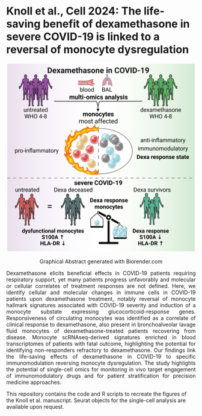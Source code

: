 # Knoll et al., Cell 2024: The life-saving benefit of dexamethasone in severe COVID-19 is linked to a reversal of monocyte dysregulation

<p align="center">
  <img src="https://github.com/knollr/COVID_Dexa/blob/main/Graphical_Abstract_2024.jpg" width="500" />
</p>

<p align="center" >
 Graphical Abstract generated with Biorender.com
</p>

<p align="justify">
Dexamethasone elicits beneficial effects in COVID-19 patients requiring respiratory support, yet many patients progress unfavorably and molecular or cellular correlates of treatment responses are not defined. Here, we identify cellular and molecular changes in immune cells in COVID-19 patients upon dexamethasone treatment, notably reversal of monocyte hallmark signatures associated with COVID-19 severity and induction of a monocyte substate expressing glucocorticoid-response genes. Responsiveness of circulating monocytes was identified as a correlate of clinical response to dexamethasone, also present in bronchoalveolar lavage fluid monocytes of dexamethasone-treated patients recovering from disease. Monocyte scRNAseq-derived signatures enriched in blood transcriptomes of patients with fatal outcome, highlighting the potential for identifying non-responders refractory to dexamethasone. Our findings link the life-saving effects of dexamethasone in COVID-19 to specific immunomodulation reversing monocyte dysregulation. The study highlights the potential of single-cell omics for monitoring in vivo target engagement of immunomodulatory drugs and for patient stratification for precision medicine approaches.

This repository contains the code and R scripts to recreate the figures of the Knoll et al. manuscript. Seurat objects for the single-cell analysis are available upon request.
</p>
